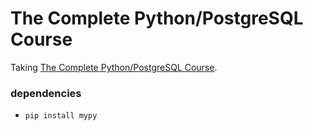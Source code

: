 # The Complete Python/PostgreSQL Course

Taking [The Complete Python/PostgreSQL Course](https://pysql.tecladocode.com/).

### dependencies

- `pip install mypy`
